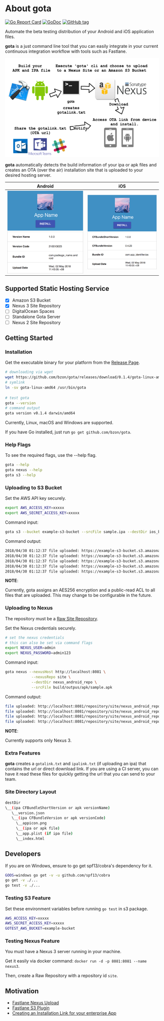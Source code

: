 # About gota

[![Go Report Card](https://goreportcard.com/badge/github.com/bzon/gota)](https://goreportcard.com/report/github.com/bzon/gota)
[![GoDoc](https://img.shields.io/badge/godoc-reference-blue.svg?style=flat)](https://godoc.org/github.com/bzon/gota)
[![GitHub tag](https://img.shields.io/github/tag/bzon/gota.svg)](https://github.com/bzon/gota/releases/)

Automate the beta testing distribution of your Android and iOS application files.

__gota__ is a just command line tool that you can easily integrate in your current continuous integration workflow with tools such as Fastlane.

![](./docs/gota_workflow.png)

__gota__ automatically detects the build information of your ipa or apk files and creates an OTA (over the air) installation site that is uploaded to your desired hosting server.

|Android						  |iOS							  |
|---------------------------------|-------------------------------|
|![](./docs/samplesite_android.png)|![](./docs/samplesite_ios.png)|

## Supported Static Hosting Service

* [x] Amazon S3 Bucket
* [x] Nexus 3 Site Repository
* [ ] DigitalOcean Spaces 
* [ ] Standalone Gota Server
* [ ] Nexus 2 Site Repository

## Getting Started

### Installation

Get the executable binary for your platform from the [Release Page](https://github.com/bzon/gota/releases/).

```bash
# downloading via wget
wget https://github.com/bzon/gota/releases/download/0.1.4/gota-linux-amd64
# symlink
ln -sv gota-linux-amd64 /usr/bin/gota

# test gota
gota --version
# command output
gota version v0.1.4 darwin/amd64
```

Currently, Linux, macOS and Windows are supported.

If you have Go installed, just run `go get github.com/bzon/gota`.

### Help Flags

To see the required flags, use the --help flag.

```bash
gota --help
gota nexus --help
gota s3 --help
```

### Uploading to S3 Bucket

Set the AWS API key securely.

```bash
export AWS_ACCESS_KEY=xxxxx
export AWS_SECRET_ACCESS_KEY=xxxxx
```

Command input:

```bash
gota s3 --bucket example-s3-bucket --srcFile sample.ipa --destDir ios_bucket
```

Command output:

```bash
2018/04/30 01:12:37 file uploaded: https://example-s3-bucket.s3.amazonaws.com/ios_bucket/1.0.0/4/appicon.png
2018/04/30 01:12:37 file uploaded: https://example-s3-bucket.s3.amazonaws.com/ios_bucket/1.0.0/version.json
2018/04/30 01:12:37 file uploaded: https://example-s3-bucket.s3.amazonaws.com/ios_bucket/1.0.0/4/index.html
2018/04/30 01:12:37 file uploaded: https://example-s3-bucket.s3.amazonaws.com/ios_bucket/1.0.0/4/sample.ipa
2018/04/30 01:12:37 file uploaded: https://example-s3-bucket.s3.amazonaws.com/ios_bucket/1.0.0/4/app.plist
```

__NOTE__:

Currently, gota assigns an AES256 encryption and a public-read ACL to all files that are uploaded. This may change to be configurable in the future.

### Uploading to Nexus

The repository must be a [Raw Site Repository](https://help.sonatype.com/repomanager3/raw-repositories-and-maven-sites).

Set the Nexus credentials securely.

```bash
# set the nexus credentials
# this can also be set via command flags
export NEXUS_USER=admin
export NEXUS_PASSWORD=admin123
```

Command input:

```bash
gota nexus --nexusHost http://localhost:8081 \
            --nexusRepo site \
            --destDir nexus_android_repo \
            --srcFile build/outpus/apk/sample.apk
```

Command output:

```bash
file uploaded: http://localhost:8081/repository/site/nexus_android_repo/1.0.0/10222333/appicon.png
file uploaded: http://localhost:8081/repository/site/nexus_android_repo/1.0.0/version.json
file uploaded: http://localhost:8081/repository/site/nexus_android_repo/1.0.0/10222333/index.html
file uploaded: http://localhost:8081/repository/site/nexus_android_repo/1.0.0/10222333/sample.apk
```

__NOTE__:

Currently supports only Nexus 3.

### Extra Features

__gota__ creates a `gotalink.txt` and `ipalink.txt` (if uploading an ipa) that contains the url or direct download link. If you are using a CI server, you can have it read these files for quickly getting the url that you can send to your team.

### Site Directory Layout

```bash
destDir
\__(ipa CFBundleShortVersion or apk versionName)
   \__version.json
   \__(ipa CFBundleVersion or apk versionCode)
	 \__appicon.png
	 \__(ipa or apk file)
	 \__app.plist (if ipa file)
	 \__index.html
```

## Developers

If you are on Windows, ensure to go get spf13/cobra's dependency for it.

```bash
GOOS=windows go get -v -u github.com/spf13/cobra
go get -v ./...
go test -v ./...
```

### Testing S3 Feature

Set these environment variables before running `go test` in s3 package.

```bash
AWS_ACCESS_KEY=xxxxx
AWS_SECRET_ACCESS_KEY=xxxxx
GOTEST_AWS_BUCKET=example-bucket
```

### Testing Nexus Feature

You must have a Nexus 3 server running in your machine.

Get it easily via docker command: `docker run -d -p 8081:8081 --name nexus3`.

Then, create a Raw Repository with a repository id `site`.

## Motivation

* [Fastlane Nexus Upload](https://docs.fastlane.tools/actions/nexus_upload/)
* [Fastlane S3 Plugin](https://github.com/joshdholtz/fastlane-plugin-s3/)
* [Creating an Installation Link for your enterprise App](https://support.magplus.com/hc/en-us/articles/203808598-iOS-Creating-an-Installation-Link-for-Your-Enterprise-App)
